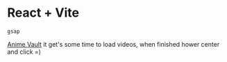 # React + Vite
    gsap

[Anime Vault](https://awwwards-8ndqy9be5-romantoritsyns-projects.vercel.app/)
it get's some time to load videos, when finished hower center and click =)
